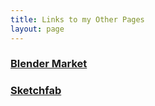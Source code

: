 ```yaml
---
title: Links to my Other Pages
layout: page
---
```




### [Blender Market](https://blendermarket.com/creators/microsingularity)
### [Sketchfab](https://sketchfab.com/micro_Singularity)



